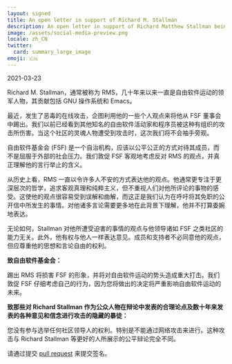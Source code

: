 ```yaml
---
layout: signed
title: An open letter in support of Richard M. Stallman
description: An open letter in support of Richard Matthew Stallman being reinstated by the Free Software Foundation
image: /assets/social-media-preview.png
locale: zh_CN
twitter:
  card: summary_large_image
emoji: 🇨🇳
---
```


2021-03-23

Richard M. Stallman，通常被称为 RMS，几十年来以来一直是自由软件运动的领军人物，其贡献包括 GNU 操作系统和 Emacs。

最近，发生了恶毒的在线攻击，企图利用他的一些个人观点来将他从 FSF 董事会中踢出。我们以前已经看到其他知名的自由软件活动家和程序员被这种有组织的攻击所伤害。当这个社区的灵魂人物遭受到攻击时，这次我们将不会袖手旁观。

自由软件基金会 (FSF) 是一个自治机构，应该以公平公正的方式对待其成员，而不是屈服于外部的社会压力。我们敦促 FSF 客观地考虑反对 RMS 的观点，并真正理解他的言行举止的含义。

从历史上看，RMS 一直以令许多人不安的方式表达他的观点。他通常更专注于更深层次的哲学，追求客观真理和纯粹主义，但不重视人们对他所评论的事物的感受。这使他的观点很容易受到误解和曲解，而这正是我们认为在呼吁将其免职的公开信中所发生的事情。对他诸多言论需要更多地在此背景下理解，他并不打算委婉地表达。

无论如何，Stallman 对他所遭受迫害的事情的观点与他领导诸如 FSF 之类社区的能力无关。此外，他有权与他人一样表达意见。成员和支持者不必同意他的观点，但应尊重他的思想和言论自由的权利。

**致自由软件基金会：**

踢出 RMS 将损害 FSF 的形象，并将对自由软件运动的势头造成重大打击。我们敦促 FSF 仔细考虑自己的行为，因为您将做出的决定将严重影响自由软件运动的未来。

**致那些对 Richard Stallman 作为公众人物在辩论中发表的合理论点及数十年来发表的各种意见和信念进行攻击的隐藏的暴徒：**

您没有参与选举任何社区领导人的权利。特别是不能通过网络攻击来进行。这种攻击与 Richard Stallman 等更好的人所展示的公平辩论完全不同。

请通过提交 [pull request](https://github.com/rms-support-letter/rms-support-letter.github.io/pulls) 来提交签名。 
